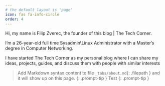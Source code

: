 ```yaml
---
# the default layout is 'page'
icon: fas fa-info-circle
order: 4
---
```


Hi, my name is Filip Zverec, the founder of this blog | The Tech Corner.

I’m a 26-year-old full time Sysadmin\Linux Administrator with a Master’s degree in Computer Networking.

I have started The Tech Corner as my personal blog where I can share my ideas, projects, guides, and discuss them with people with similar interests









> Add Markdown syntax content to file `_tabs/about.md`{: .filepath } and it will show up on this page.
{: .prompt-tip }
> Test
{: .prompt-tip }
